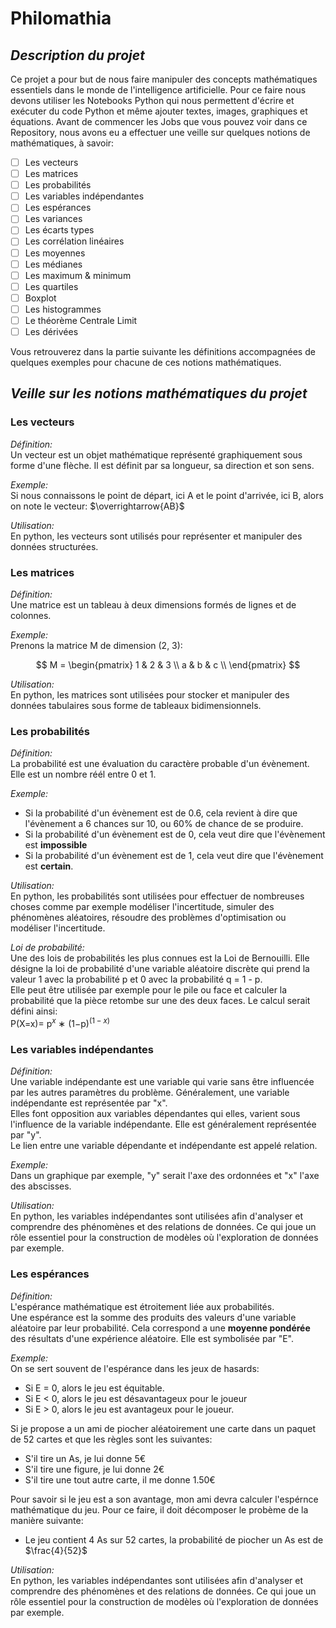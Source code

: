 # Philomathia
 
## *Description du projet*
Ce projet a pour but de nous faire manipuler des concepts mathématiques essentiels dans le monde de l'intelligence artificielle.
Pour ce faire nous devons utiliser les Notebooks Python qui nous permettent d'écrire et exécuter du code Python et même ajouter textes, images, graphiques et équations. 
Avant de commencer les Jobs que vous pouvez voir dans ce Repository, nous avons eu a effectuer une veille sur quelques notions de mathématiques, à savoir: 
- [ ] Les vecteurs
- [ ] Les matrices
- [ ] Les probabilités
- [ ] Les variables indépendantes
- [ ] Les espérances
- [ ] Les variances
- [ ] Les écarts types
- [ ] Les corrélation linéaires
- [ ] Les moyennes
- [ ] Les médianes
- [ ] Les maximum & minimum
- [ ] Les quartiles
- [ ] Boxplot
- [ ] Les histogrammes
- [ ] Le théorème Centrale Limit
- [ ] Les dérivées

Vous retrouverez dans la partie suivante les définitions accompagnées de quelques exemples pour chacune de ces notions mathématiques.

## *Veille sur les notions mathématiques du projet*

### **Les vecteurs**
*Définition:*  
Un vecteur est un objet mathématique représenté graphiquement sous forme d'une flèche. Il est définit par sa longueur, sa direction et son sens. 

*Exemple:*  
Si nous connaissons le point de départ, ici A et le point d'arrivée, ici B, alors on note le vecteur: $\overrightarrow{AB}$

*Utilisation:*  
En python, les vecteurs sont utilisés pour représenter et manipuler des données structurées.

### **Les matrices**
*Définition:*  
Une matrice est un tableau à deux dimensions formés de lignes et de colonnes. 

*Exemple:*  
Prenons la matrice M de dimension (2, 3):  

$$ M =  \begin{pmatrix}
1 & 2 & 3 \\
a & b & c \\
\end{pmatrix} $$

*Utilisation:*  
En python, les matrices sont utilisées pour stocker et manipuler des données tabulaires sous forme de tableaux bidimensionnels. 

### **Les probabilités**
*Définition:*  
La probabilité est une évaluation du caractère probable d'un évènement. Elle est un nombre réél entre 0 et 1.

*Exemple:*  
- Si la probabilité d'un évènement est de 0.6, cela revient à dire que l'évènement a 6 chances sur 10, ou 60% de chance de se produire.  
- Si la probabilité d'un évènement est de 0, cela veut dire que l'évènement est **impossible**  
- Si la probabilité d'un évènement est de 1, cela veut dire que l'évènement est **certain**.

*Utilisation:*  
En python, les probabilités sont utilisées pour effectuer de nombreuses choses comme par exemple modéliser l'incertitude, simuler des phénomènes aléatoires, résoudre des problèmes d'optimisation ou modéliser l'incertitude. 

*Loi de probabilité:*  
Une des lois de probabilités les plus connues est la Loi de Bernouilli. Elle désigne la loi de probabilité d'une variable aléatoire discrète qui prend la valeur 1 avec la probabilité p et 0 avec la probabilité q = 1 - p.  
Elle peut être utilisée par exemple pour le pile ou face et calculer la probabilité que la pièce retombe sur une des deux faces. 
Le calcul serait défini ainsi:  
P(X=x)= p$^x$ ∗ (1−p)$^(1−x)$

### **Les variables indépendantes**
*Définition:*  
Une variable indépendante est une variable qui varie sans être influencée par les autres paramètres du problème. Généralement, une variable indépendante est représentée par "x".  
Elles font opposition aux variables dépendantes qui elles, varient sous l'influence de la variable indépendante. Elle est généralement représentée par "y".  
Le lien entre une variable dépendante et indépendante est appelé relation.

*Exemple:*  
Dans un graphique par exemple, "y" serait l'axe des ordonnées et "x" l'axe des abscisses. 

*Utilisation:*  
En python, les variables indépendantes sont utilisées afin d'analyser et comprendre des phénomènes et des relations de données. Ce qui joue un rôle essentiel pour la construction de modèles où l'exploration de données par exemple. 

### **Les espérances**
*Définition:*  
L'espérance mathématique est étroitement liée aux probabilités.  
Une espérance est la somme des produits des valeurs d'une variable aléatoire par leur probabilité. Cela correspond a une **moyenne pondérée** des résultats d'une expérience aléatoire. Elle est symbolisée par "E".

*Exemple:*  
On se sert souvent de l'espérance dans les jeux de hasards:  
- Si E = 0, alors le jeu est équitable.
- Si E < 0, alors le jeu est désavantageux pour le joueur
- Si E > 0, alors le jeu est avantageux pour le joueur.

Si je propose a un ami de piocher aléatoirement une carte dans un paquet de 52 cartes et que les règles sont les suivantes:
- S'il tire un As, je lui donne 5€
- S'il tire une figure, je lui donne 2€
- S'il tire une tout autre carte, il me donne 1.50€

Pour savoir si le jeu est a son avantage, mon ami devra calculer l'espérnce mathématique du jeu. Pour ce faire, il doit décomposer le probème de la manière suivante:  
- Le jeu contient 4 As sur 52 cartes, la probabilité de piocher un As est de $\frac{4}{52}$


*Utilisation:*  
En python, les variables indépendantes sont utilisées afin d'analyser et comprendre des phénomènes et des relations de données. Ce qui joue un rôle essentiel pour la construction de modèles où l'exploration de données par exemple. 